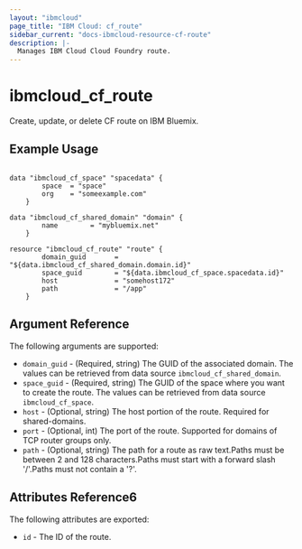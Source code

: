 ```yaml
---
layout: "ibmcloud"
page_title: "IBM Cloud: cf_route"
sidebar_current: "docs-ibmcloud-resource-cf-route"
description: |-
  Manages IBM Cloud Cloud Foundry route.
---
```


# ibmcloud\_cf_route

Create, update, or delete CF route on IBM Bluemix.

## Example Usage

```hcl
	
data "ibmcloud_cf_space" "spacedata" {
		space  = "space"
		org    = "someexample.com"
	}
		
data "ibmcloud_cf_shared_domain" "domain" {
		name        = "mybluemix.net"
	}
		
resource "ibmcloud_cf_route" "route" {
		domain_guid       = "${data.ibmcloud_cf_shared_domain.domain.id}"
		space_guid        = "${data.ibmcloud_cf_space.spacedata.id}"
		host              = "somehost172"
		path              = "/app"
	}

```

## Argument Reference

The following arguments are supported:

* `domain_guid` - (Required, string) The GUID of the associated domain. The values can be retrieved from data source `ibmcloud_cf_shared_domain`.
* `space_guid` - (Required, string) The GUID of the space where you want to create the route. The values can be retrieved from data source `ibmcloud_cf_space`.
* `host` - (Optional, string) The host portion of the route. Required for shared-domains.
* `port` - (Optional, int) The port of the route. Supported for domains of TCP router groups only.
* `path` - (Optional, string) The path for a route as raw text.Paths must be between 2 and 128 characters.Paths must start with a forward slash '/'.Paths must not contain a '?'.

## Attributes Reference6

The following attributes are exported:

* `id` - The ID of the route.

